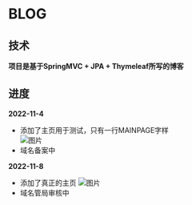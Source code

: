 # BLOG

## 技术
**项目是基于SpringMVC + JPA + Thymeleaf所写的博客**

## 进度

**2022-11-4**
* 添加了主页用于测试，只有一行MAINPAGE字样  
![图片](https://user-images.githubusercontent.com/91449366/199967697-bd787f13-7b5e-4930-b857-2a29c9dda68f.png)  
* 域名备案中

**2022-11-8**
* 添加了真正的主页
![图片](https://user-images.githubusercontent.com/91449366/200490896-635652b2-c7ad-4b52-a8e3-445f53b71783.png)
* 域名管局审核中
